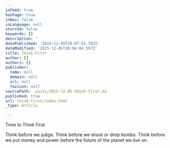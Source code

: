 ```yaml
---
inFeed: true
hasPage: true
inNav: false
inLanguage: null
starred: false
keywords: []
description: ''
datePublished: '2015-12-05T20:07:55.782Z'
dateModified: '2015-12-05T20:04:04.597Z'
title: Think First
author: []
authors: []
publisher:
  name: null
  domain: null
  url: null
  favicon: null
sourcePath: _posts/2015-12-05-think-first.md
published: true
url: think-first/index.html
_type: Article

---
```

Time to Think First

Think before we judge. Think before we shoot or drop bombs. Think before we put money and power before the future of the planet we live on.